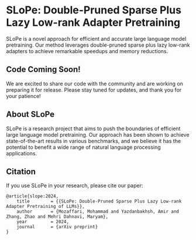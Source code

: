 # SLoPe: Double-Pruned Sparse Plus Lazy Low-rank Adapter Pretraining

SLoPe is a novel approach for efficient and accurate large language model pretraining. Our method leverages double-pruned sparse plus lazy low-rank adapters to achieve remarkable speedups and memory reductions.

## Code Coming Soon!
We are excited to share our code with the community and are working on preparing it for release. Please stay tuned for updates, and thank you for your patience!

## About SLoPe
SLoPe is a research project that aims to push the boundaries of efficient large language model pretraining. Our approach has been shown to achieve state-of-the-art results in various benchmarks, and we believe it has the potential to benefit a wide range of natural language processing applications.

## Citation
If you use SLoPe in your research, please cite our paper:
```angular2html
@article{slope:2024,
    title        = {{SLoPe: Double-Pruned Sparse Plus Lazy Low-rank Adapter Pretraining of LLMs}},
    author       = {Mozaffari, Mohammad and Yazdanbakhsh, Amir and Zhang, Zhao and Mehri Dahnavi, Maryam},
    year         = 2024,
    journal      = {arXiv preprint}
}
```

